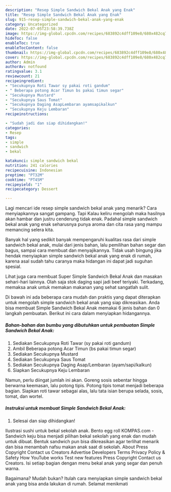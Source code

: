 ```yaml
---
description: "Resep Simple Sandwich Bekal Anak yang Enak"
title: "Resep Simple Sandwich Bekal Anak yang Enak"
slug: 915-resep-simple-sandwich-bekal-anak-yang-enak
category: Uncategorized
date: 2022-07-05T23:58:39.738Z
image: https://img-global.cpcdn.com/recipes/683892c4dff109e8/680x482cq70/simple-sandwich-bekal-anak-foto-resep-utama.jpg
hideToc: false
enableToc: true
enableTocContent: false
thumbnail: https://img-global.cpcdn.com/recipes/683892c4dff109e8/680x482cq70/simple-sandwich-bekal-anak-foto-resep-utama.jpg
cover: https://img-global.cpcdn.com/recipes/683892c4dff109e8/680x482cq70/simple-sandwich-bekal-anak-foto-resep-utama.jpg
author: Admin
authorAv: notfound
ratingvalue: 3.1
reviewcount: 21
recipeingredient:
- "Secukupnya Roti Tawar sy pakai roti gandum"
- " Beberapa potong Acar Timun bs pakai timun segar"
- "Secukupnya Mustard"
- "Secukupnya Saus Tomat"
- "Secukupnya Daging AsapLembaran ayamsapikalkun"
- "Secukupnya Keju Lembaran"
recipeinstructions:

- "Sudah jadi dan siap dihidangkan!"
categories:
- Resep
tags:
- simple
- sandwich
- bekal

katakunci: simple sandwich bekal 
nutrition: 241 calories
recipecuisine: Indonesian
preptime: "PT32M"
cooktime: "PT45M"
recipeyield: "1"
recipecategory: Dessert

---
```



Lagi mencari ide resep simple sandwich bekal anak yang menarik? Cara menyiapkannya sangat gampang. Tapi Kalau keliru mengolah maka hasilnya akan hambar dan justru cenderung tidak enak. Padahal simple sandwich bekal anak yang enak seharusnya punya aroma dan cita rasa yang mampu memancing selera kita.


Banyak hal yang sedikit banyak mempengaruhi kualitas rasa dari simple sandwich bekal anak, mulai dari jenis bahan, lalu pemilihan bahan segar dan bagus, sampai cara membuat dan menyajikannya. Tidak usah bingung jika hendak menyiapkan simple sandwich bekal anak yang enak di rumah, karena asal sudah tahu caranya maka hidangan ini dapat jadi suguhan spesial.

Lihat juga cara membuat Super Simple Sandwich Bekal Anak dan masakan sehari-hari lainnya. Olah saja stok daging sapi jadi beef teriyaki. Terkadang, memaksa anak untuk memakan makanan yang sehat sangatlah sulit.


Di bawah ini ada beberapa cara mudah dan praktis yang dapat diterapkan untuk mengolah simple sandwich bekal anak yang siap dikreasikan. Anda bisa membuat Simple Sandwich Bekal Anak memakai 6 jenis bahan dan 0 langkah pembuatan. Berikut ini cara dalam menyiapkan hidangannya.

<!--inarticleads1-->

##### Bahan-bahan dan bumbu yang dibutuhkan untuk pembuatan Simple Sandwich Bekal Anak:

1. Sediakan Secukupnya Roti Tawar (sy pakai roti gandum)
1. Ambil  Beberapa potong Acar Timun (bs pakai timun segar)
1. Sediakan Secukupnya Mustard
1. Sediakan Secukupnya Saus Tomat
1. Sediakan Secukupnya Daging Asap/Lembaran (ayam/sapi/kalkun)
1. Siapkan Secukupnya Keju Lembaran


Namun, perlu diingat jumlah ini akan. Goreng sosis sebentar hingga berwarna keemasan, lalu potong tipis. Potong tipis tomat menjadi beberapa bagian. Siapkan roti tawar sebagai alas, lalu tata isian berupa selada, sosis, tomat, dan wortel. 

<!--inarticleads2-->

##### Instruksi untuk membuat Simple Sandwich Bekal Anak:


1. Selesai dan siap dihidangkan!

Ilustrasi sushi untuk bekal sekolah anak. Bento egg roll KOMPAS.com - Sandwich keju bisa menjadi pilihan bekal sekolah yang enak dan mudah untuk dibuat. Bentuk sandwich pun bisa dikreasikan agar terlihat menarik dan bisa menambah nafsu makan anak saat di sekolah. About Press Copyright Contact us Creators Advertise Developers Terms Privacy Policy &amp; Safety How YouTube works Test new features Press Copyright Contact us Creators. Isi setiap bagian dengan menu bekal anak yang segar dan penuh warna. 

Bagaimana? Mudah bukan? Itulah cara menyiapkan simple sandwich bekal anak yang bisa anda lakukan di rumah. Selamat menikmati
